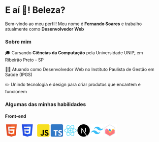 <h1 align="left">E aí 👋! Beleza?</h1> 
<p>Bem-vindo ao meu perfil! Meu nome é <strong>Fernando Soares</strong> e trabalho atualmente como <strong>Desenvolvedor Web</strong></p>

<h3>Sobre mim</h3>
<p>🎓 Cursando <b>Ciências da Computação</b> pela Universidade UNIP, em Ribeirão Preto - SP</p>
<p>👨‍💻 Atuando como Desenvolvedor Web no Instituto Paulista de Gestão em Saúde (IPGS)</p>
<p>✏️ Unindo tecnologia e design para criar produtos que encantem e funcionem</p>

<h3>Algumas das minhas habilidades</h3>
<h4>Front-end</h4>
<p>
  <img src="img/Logo_HTML.png" alt="HTML5" height="40px" title="HTML5">&nbsp;&nbsp;
  <img src="img/Logo_CSS.png" alt="CSS3" height="40px" title="CSS3">&nbsp;&nbsp;
  <img src="img/Logo_JavaScript.png" alt="JavaScript" height="40px" title="JavaScript">
  <img src="img/Logo_TypeScript.png" alt="TypeScript" height="40px" title="TypeScript">
  <img src="img/Logo_React.png" alt="React" height="40px" title="React">
  <img src="img/Logo_Next.png" alt="Next.js" height="40px" title="Next.js">
  <img src="img/Logo_TailwindCss.png" alt="Tailwind CSS" height="40px" title="Tailwind CSS">
  <img src="img/Logo_ChartJs.png" alt="Chart.js" height="40px" title="Chart.js">
</p>
